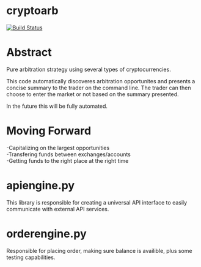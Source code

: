 # cryptoarb

[![Build Status](https://travis-ci.org/patrickgrad/cryptoarb.svg?branch=master)](https://travis-ci.org/patrickgrad/cryptoarb)

# Abstract

Pure arbitration strategy using several types of cryptocurrencies. 

This code automatically discoveres arbitration opportunites and presents a concise summary to the trader on the command line. The trader can then choose to enter the market or not based on the summary presented.  

In the future this will be fully automated.  

# Moving Forward

-Capitalizing on the largest opportunities  
-Transfering funds between exchanges/accounts  
-Getting funds to the right place at the right time  

# apiengine.py

This library is responsible for creating a universal API interface to easily communicate with external API services.  

# orderengine.py

Responsible for placing order, making sure balance is availible, plus some testing capabilities.  
